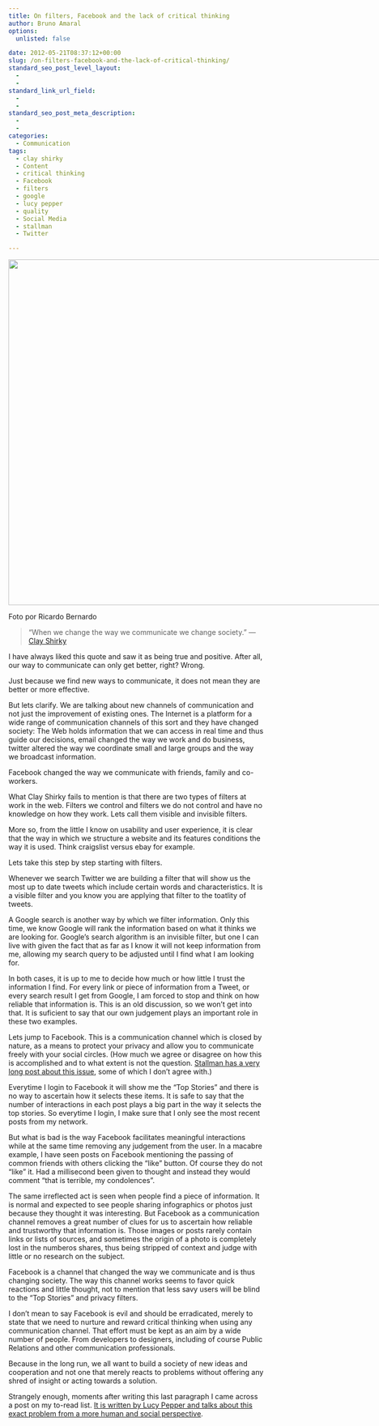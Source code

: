 ```yaml
---
title: On filters, Facebook and the lack of critical thinking
author: Bruno Amaral
options:
  unlisted: false

date: 2012-05-21T08:37:12+00:00
slug: /on-filters-facebook-and-the-lack-of-critical-thinking/
standard_seo_post_level_layout:
  - 
  - 
standard_link_url_field:
  - 
  - 
standard_seo_post_meta_description:
  - 
  - 
categories:
  - Communication
tags:
  - clay shirky
  - Content
  - critical thinking
  - Facebook
  - filters
  - google
  - lucy pepper
  - quality
  - Social Media
  - stallman
  - Twitter

---
```

<div id="attachment_622" style="width: 1034px" class="wp-caption alignnone">
  <a href="https://www.ricardobernardo.net"><img class="size-full wp-image-622" title="6478078949_afa9382b9c_b" src=6478078949_afa9382b9c_b.jpg" alt="" width="1024" height="683" srcset=6478078949_afa9382b9c_b.jpg 1024w" sizes="(max-width: 1024px) 100vw, 1024px" /></a>
  
  <p class="wp-caption-text">
    Foto por Ricardo Bernardo
  </p>
</div>

> &#8220;When we change the way we communicate we change society.&#8221; — [Clay Shirky][1]

I have always liked this quote and saw it as being true and positive. After all, our way to communicate can only get better, right? Wrong.

Just because we find new ways to communicate, it does not mean they are better or more effective.

<!--more-->

But lets clarify. We are talking about new channels of communication and not just the improvement of existing ones. The Internet is a platform for a wide range of communication channels of this sort and they have changed society: The Web holds information that we can access in real time and thus guide our decisions, email changed the way we work and do business, twitter altered the way we coordinate small and large groups and the way we broadcast information.

Facebook changed the way we communicate with friends, family and co-workers.

What Clay Shirky fails to mention is that there are two types of filters at work in the web. Filters we control and filters we do not control and have no knowledge on how they work. Lets call them visible and invisible filters.

More so, from the little I know on usability and user experience, it is clear that the way in which we structure a website and its features conditions the way it is used. Think craigslist versus ebay for example.

Lets take this step by step starting with filters.

Whenever we search Twitter we are building a filter that will show us the most up to date tweets which include certain words and characteristics. It is a visible filter and you know you are applying that filter to the toatlity of tweets.

A Google search is another way by which we filter information. Only this time, we know Google will rank the information based on what it thinks we are looking for. Google&#8217;s search algorithm is an invisible filter, but one I can live with given the fact that as far as I know it will not keep information from me, allowing my search query to be adjusted until I find what I am looking for.

In both cases, it is up to me to decide how much or how little I trust the information I find. For every link or piece of information from a Tweet, or every search result I get from Google, I am forced to stop and think on how reliable that information is. This is an old discussion, so we won&#8217;t get into that. It is suficient to say that our own judgement plays an important role in these two examples.

Lets jump to Facebook. This is a communication channel which is closed by nature, as a means to protect your privacy and allow you to communicate freely with your social circles. (How much we agree or disagree on how this is accomplished and to what extent is not the question. [Stallman has a very long post about this issue][2], some of which I don&#8217;t agree with.)

Everytime I login to Facebook it will show me the &#8220;Top Stories&#8221; and there is no way to ascertain how it selects these items. It is safe to say that the number of interactions in each post plays a big part in the way it selects the top stories. So everytime I login, I make sure that I only see the most recent posts from my network.

But what is bad is the way Facebook facilitates meaningful interactions while at the same time removing any judgement from the user. In a macabre example, I have seen posts on Facebook mentioning the passing of common friends with others clicking the &#8220;like&#8221; button. Of course they do not &#8220;like&#8221; it. Had a millisecond been given to thought and instead they would comment &#8220;that is terrible, my condolences&#8221;.

The same irreflected act is seen when people find a piece of information. It is normal and expected to see people sharing infographics or photos just because they thought it was interesting. But Facebook as a communication channel removes a great number of clues for us to ascertain how reliable and trustworthy that information is. Those images or posts rarely contain links or lists of sources, and sometimes the origin of a photo is completely lost in the numberos shares, thus being stripped of context and judge with little or no research on the subject.

Facebook is a channel that changed the way we communicate and is thus changing society. The way this channel works seems to favor quick reactions and little thought, not to mention that less savy users will be blind to the &#8220;Top Stories&#8221; and privacy filters.

I don&#8217;t mean to say Facebook is evil and should be erradicated, merely to state that we need to nurture and reward critical thinking when using any communication channel. That effort must be kept as an aim by a wide number of people. From developers to designers, including of course Public Relations and other communication professionals.

Because in the long run, we all want to build a society of new ideas and cooperation and not one that merely reacts to problems without offering any shred of insight or acting towards a solution.

Strangely enough, moments after&nbsp;writing&nbsp;this last paragraph I came across a post on my to-read list. [It is written by Lucy Pepper and talks about this exact problem from a more human and social perspective][3].



 [1]: https://books.google.pt/books?id=9eCopwAACAAJ&source=gbs_slider_cls_metadata_9_mylibrary
 [2]: https://stallman.org/facebook.html
 [3]: https://lucypepper.com/wpr/2012/04/why-fk-can-fk-off-and-other-related-mini-posts/
